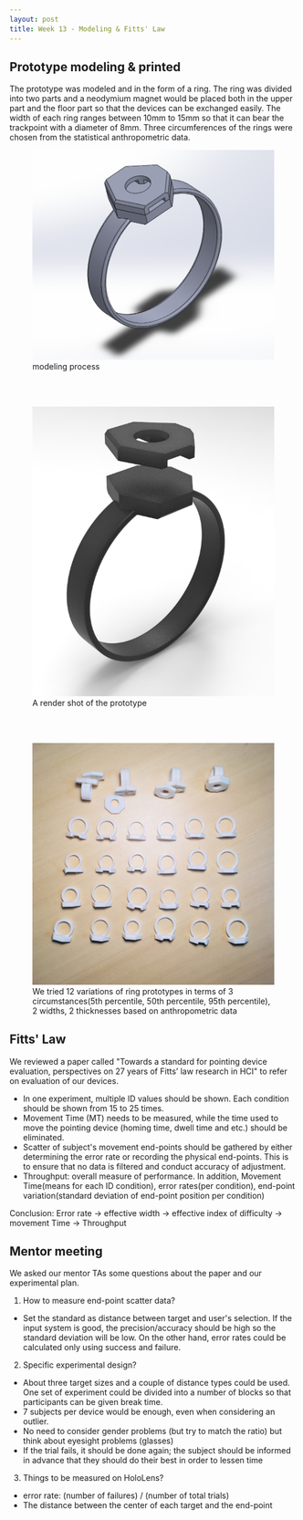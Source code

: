 ```yaml
---
layout: post
title: Week 13 - Modeling & Fitts' Law
---
```


## Prototype modeling & printed
The prototype was modeled and in the form of a ring. The ring was divided into two parts and a neodymium magnet would be placed both in the upper part and the floor part so that the devices can be exchanged easily. The width of each ring ranges between 10mm to 15mm so that it can bear the trackpoint with a diameter of 8mm. Three circumferences of the rings were chosen from the statistical anthropometric data. 
<figure>
    <img src="/img/modeling_shot.png">
    <figcaption>modeling process</figcaption>
</figure>  <br></br>
<figure>
    <img src="/img/rendering_shot.png">
    <figcaption>A render shot of the prototype</figcaption>
</figure>  <br></br>
<figure>
    <img src="/img/3d_printed.jpg">
    <figcaption>We tried 12 variations of ring prototypes in terms of 3 circumstances(5th percentile, 50th percentile, 95th percentile), 2 widths, 2 thicknesses based on anthropometric data</figcaption>
</figure>

## Fitts' Law
We reviewed a paper called "Towards a standard for pointing device
evaluation, perspectives on 27 years of
Fitts’ law research in HCI" to refer on evaluation of our devices.
- In one experiment, multiple ID values should be shown. Each condition should be shown from 15 to 25 times.
- Movement Time (MT) needs to be measured, while the time used to move the pointing device (homing time, dwell time and etc.) should be eliminated.
- Scatter of subject's movement end-points should be gathered by either determining the error rate or recording the physical end-points. This is to ensure that no data is filtered and conduct accuracy of adjustment.
- Throughput: overall measure of performance. In addition, Movement Time(means for each ID condition), error rates(per condition), end-point variation(standard deviation of end-point position per condition)


Conclusion: Error rate -> effective width -> effective index of difficulty -> movement Time -> Throughput


## Mentor meeting

We asked our mentor TAs some questions about the paper and our experimental plan.

1. How to measure end-point scatter data?
- Set the standard as distance between target and user's selection. If the input system is good, the precision/accuracy should be high so the standard deviation will be low. On the other hand, error rates could be calculated only using success and failure. 

2. Specific experimental design?
- About three target sizes and a couple of distance types could be used. One set of experiment could be divided into a number of blocks so that participants can be given break time. 
- 7 subjects per device would be enough, even when considering an outlier.
- No need to consider gender problems (but try to match the ratio) but think about eyesight problems (glasses)
- If the trial fails, it should be done again; the subject should be informed in advance that they should do their best in order to lessen time

3. Things to be measured on HoloLens?
- error rate: (number of failures) / (number of total trials)
- The distance between the center of each target and the end-point
